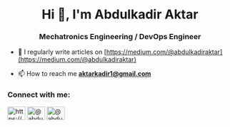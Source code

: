 <h1 align="center">Hi 👋, I'm Abdulkadir Aktar</h1>
<h3 align="center">Mechatronics Engineering / DevOps Engineer </h3>

- 📝 I regularly write articles on [https://medium.com/@abdulkadiraktar](https://medium.com/@abdulkadiraktar)

- 📫 How to reach me **aktarkadir1@gmail.com**

<h3 align="left">Connect with me:</h3>
<p align="left">
<a href="https://linkedin.com/in/https://www.linkedin.com/in/abdulkadir-aktar-33003820b/" target="blank"><img align="center" src="https://raw.githubusercontent.com/rahuldkjain/github-profile-readme-generator/master/src/images/icons/Social/linked-in-alt.svg" alt="https://www.linkedin.com/in/abdulkadir-aktar-33003820b/" height="30" width="40" /></a>
<a href="https://instagram.com/@abdulkadir.aktar" target="blank"><img align="center" src="https://raw.githubusercontent.com/rahuldkjain/github-profile-readme-generator/master/src/images/icons/Social/instagram.svg" alt="@abdulkadir.aktar" height="30" width="40" /></a>
<a href="https://medium.com/@abdulkadiraktar" target="blank"><img align="center" src="https://raw.githubusercontent.com/rahuldkjain/github-profile-readme-generator/master/src/images/icons/Social/medium.svg" alt="@abdulkadiraktar" height="30" width="40" /></a>
</p>


